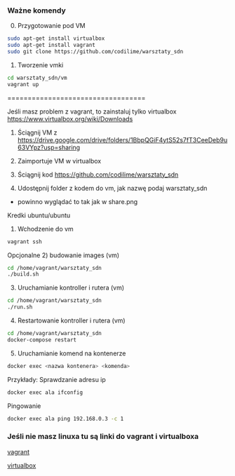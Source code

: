 ### Ważne komendy
0) Przygotowanie pod VM
```bash
sudo apt-get install virtualbox
sudo apt-get install vagrant
sudo git clone https://github.com/codilime/warsztaty_sdn
```

1) Tworzenie vmki
```bash
cd warsztaty_sdn/vm
vagrant up
```
==================================

Jeśli masz problem z vagrant, to zainstaluj tylko virtualbox
https://www.virtualbox.org/wiki/Downloads

1) Ściągnij VM z https://drive.google.com/drive/folders/1BbpQGiF4ytS52s7fT3CeeDeb9u63VYpz?usp=sharing

2) Zaimportuje VM w virtualbox

3) Ściągnij kod https://github.com/codilime/warsztaty_sdn

4) Udostępnij folder z kodem do vm, jak nazwę podaj warsztaty_sdn
* powinno wyglądać to tak jak w share.png


Kredki ubuntu/ubuntu

1) Wchodzenie do vm
```bash
vagrant ssh
```

Opcjonalne
2) budowanie images (vm)
```bash
cd /home/vagrant/warsztaty_sdn
./build.sh
```

3) Uruchamianie kontroller i rutera (vm)
```bash
cd /home/vagrant/warsztaty_sdn
./run.sh
```

4) Restartowanie kontroller i rutera (vm)
```bash
cd /home/vagrant/warsztaty_sdn
docker-compose restart
```

5) Uruchamianie komend na kontenerze
```bash
docker exec <nazwa kontenera> <komenda>
```
Przykłady:
Sprawdzanie adresu ip
```bash
docker exec ala ifconfig
```

Pingowanie
```bash
docker exec ala ping 192.168.0.3 -c 1
```


### Jeśli nie masz linuxa tu są linki do vagrant i virtualboxa


[vagrant](https://www.vagrantup.com/downloads.html)

[virtualbox](https://www.virtualbox.org/wiki/Downloads)
